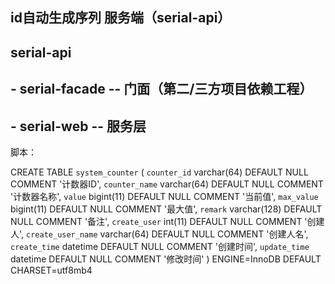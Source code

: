 ## id自动生成序列 服务端（serial-api）
## serial-api
## - serial-facade -- 门面（第二/三方项目依赖工程）
## - serial-web -- 服务层

脚本：

CREATE TABLE `system_counter` (
`counter_id` varchar(64) DEFAULT NULL COMMENT '计数器ID',
`counter_name` varchar(64) DEFAULT NULL COMMENT '计数器名称',
`value` bigint(11) DEFAULT NULL COMMENT '当前值',
`max_value` bigint(11) DEFAULT NULL COMMENT '最大值',
`remark` varchar(128) DEFAULT NULL COMMENT '备注',
`create_user` int(11) DEFAULT NULL COMMENT '创建人',
`create_user_name` varchar(64) DEFAULT NULL COMMENT '创建人名',
`create_time` datetime DEFAULT NULL COMMENT '创建时间',
`update_time` datetime DEFAULT NULL COMMENT '修改时间'
) ENGINE=InnoDB DEFAULT CHARSET=utf8mb4

